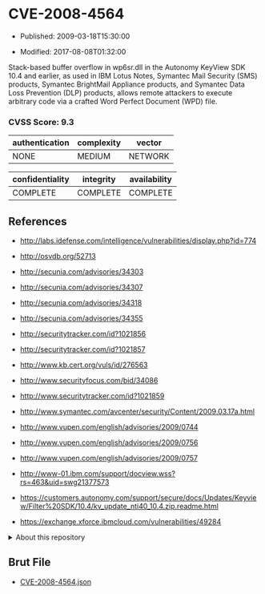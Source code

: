 # CVE-2008-4564

- Published: 2009-03-18T15:30:00

- Modified: 2017-08-08T01:32:00

Stack-based buffer overflow in wp6sr.dll in the Autonomy KeyView SDK 10.4 and earlier, as used in IBM Lotus Notes, Symantec Mail Security (SMS) products, Symantec BrightMail Appliance products, and Symantec Data Loss Prevention (DLP) products, allows remote attackers to execute arbitrary code via a crafted Word Perfect Document (WPD) file.

### CVSS Score: **9.3**

| authentication | complexity | vector |
| --- | --- | --- |
| NONE | MEDIUM | NETWORK |

| confidentiality | integrity | availability |
| --- | --- | --- |
| COMPLETE | COMPLETE | COMPLETE |

## References

* http://labs.idefense.com/intelligence/vulnerabilities/display.php?id=774

* http://osvdb.org/52713

* http://secunia.com/advisories/34303

* http://secunia.com/advisories/34307

* http://secunia.com/advisories/34318

* http://secunia.com/advisories/34355

* http://securitytracker.com/id?1021856

* http://securitytracker.com/id?1021857

* http://www.kb.cert.org/vuls/id/276563

* http://www.securityfocus.com/bid/34086

* http://www.securitytracker.com/id?1021859

* http://www.symantec.com/avcenter/security/Content/2009.03.17a.html

* http://www.vupen.com/english/advisories/2009/0744

* http://www.vupen.com/english/advisories/2009/0756

* http://www.vupen.com/english/advisories/2009/0757

* http://www-01.ibm.com/support/docview.wss?rs=463&uid=swg21377573

* https://customers.autonomy.com/support/secure/docs/Updates/Keyview/Filter%20SDK/10.4/kv_update_nti40_10.4.zip.readme.html

* https://exchange.xforce.ibmcloud.com/vulnerabilities/49284

<details>
<summary>About this repository</summary> 

  This repository is part of the project [Live Hack CVE](https://github.com/Live-Hack-CVE). Main website can be found [www.live-hack.org](https://www.live-hack.org) 
  
  Made by [Sn0wAlice](https://github.com/Sn0wAlice) for the people that care about security and need to have a feed of the latest CVEs. Hope you enjoy it, don't forget to star the repo and follow me on [Twitter](https://twitter.com/Sn0wAlice) and [Github](https://github.com/Sn0wAlice). And that is my [personnal website](https://www.alice-snow.me/)

  - [Home Page](https://github.com/Live-Hack-CVE)
  - [Framework](https://github.com/Live-Hack-CVE/cve-framework)
  - [CVE database](https://github.com/Live-Hack-CVE/full_database)
  - [Changelog](https://github.com/Live-Hack-CVE/Changelog)
</details>

## Brut File

* [CVE-2008-4564.json](https://raw.githubusercontent.com/Live-Hack-CVE/full_database/main/cves/2008/CVE-2008-4564.json)

